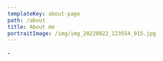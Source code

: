 ```yaml
---
templateKey: about-page
path: /about
title: About me
portraitImage: /img/img_20220822_123554_915.jpg
---
```

\-